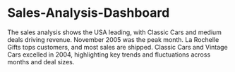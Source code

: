 # Sales-Analysis-Dashboard
The sales analysis shows the USA leading, with Classic Cars and medium deals driving revenue. November 2005 was the peak month. La Rochelle Gifts tops customers, and most sales are shipped. Classic Cars and Vintage Cars excelled in 2004, highlighting key trends and fluctuations across months and deal sizes.
